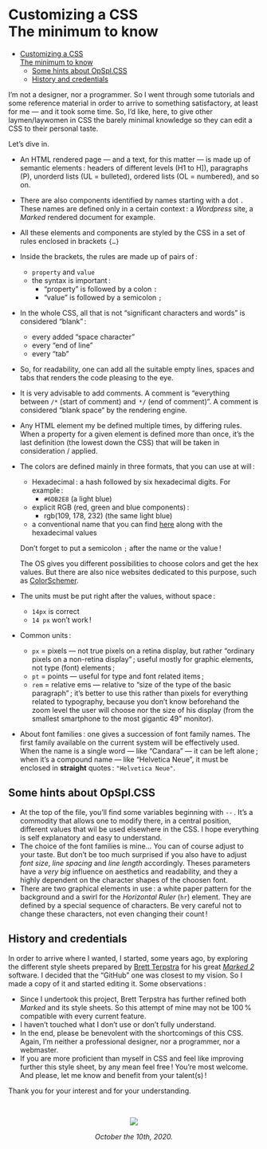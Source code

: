 # Customizing a CSS<br>The minimum to know
<!--ts-->
* [Customizing a CSS<br>The minimum to know](#customizing-a-cssthe-minimum-to-know)
   * [Some hints about OpSpl.CSS](#some-hints-about-opsplcss)
   * [History and credentials](#history-and-credentials)

<!-- Created by https://github.com/ekalinin/github-markdown-toc -->
<!-- Added by: runner, at: Sat Oct  1 15:32:57 UTC 2022 -->

<!--te-->
I’m not a designer, nor a programmer. So I went through some tutorials and some reference material in order to arrive to something satisfactory, at least for me — and it took some time. So, I’d like, here, to give other laymen/laywomen in CSS the barely minimal knowledge so they can edit a CSS to their personal taste.

Let’s dive in.

* An HTML rendered page — and a text, for this matter — is made up of semantic elements : headers of different levels (H1 to H]), paragraphs (P), unorderd lists (UL = bulleted), ordered lists (OL = numbered), and so on.

* There are also components identified by names starting with a dot `.` These names are defined only in a certain context : a *Wordpress* site, a *Marked* rendered document for example.

* All these elements and components are styled by the CSS in a set of rules enclosed in brackets `{…}`

* Inside the brackets, the rules are made up of pairs of :
	* `property` and `value`
	* the syntax is important :
		* “property” is followed by a colon `:`
		* “value” is followed by a semicolon `;`
	
* In the whole CSS, all that is not “significant characters and words” is considered “blank” :
	* every added “space character”
	* every “end of line”
	* every “tab”
	
* So, for readability, one can add all the suitable empty lines, spaces and tabs that renders the code pleasing to the eye.

* It is very advisable to add comments. A comment is “everything between `/*` (start of  comment) and  `*/` (end of comment)”. A comment is considered “blank space“ by the rendering engine.

* Any HTML element my be defined multiple times, by differing rules. When a property for a given element is defined more than once, it’s the last definition (the lowest down the CSS) that will be taken in consideration / applied.

* The colors are defined mainly in three formats, that you can use at will :

  * Hexadecimal : a hash followed by six hexadecimal digits. For example :
    * `#6DB2E8` (a light blue)
  * explicit RGB (red, green and blue components) :
    * rgb(109, 178, 232) (the same light blue)
  * a conventional name that you can find [here](https://www.colorschemer.com/color-names/) along with the hexadecimal values

  Don’t forget to put a semicolon `;` after the name or the value !

  The OS gives you different possibilities to choose colors and get the hex values. But there are also nice websites dedicated to this purpose, such as [ColorSchemer](https://www.colorschemer.com/).

* The units must be put right after the values, without space :

  * `14px` is correct
  * `14 px` won’t work !

* Common units :

  * `px` = pixels — not true pixels on a retina display, but rather “ordinary pixels on a non-retina display” ; useful mostly for graphic elements, not type (font) elements ;
  * `pt` = points — useful for type and font related items ;
  * `rem` = relative ems — relative to “size of the type of the basic paragraph” ; it’s better to use this rather than pixels for everything related to typography, because you don’t know beforehand the zoom level the user will choose nor the size of his display (from the smallest smartphone to the most gigantic 49" monitor).

* About font families : one gives a succession of font family names. The first family available on the current system will be effectively used. When the name is a single word — like “Candara” — it can be left alone ; when it’s a compound name — like “Helvetica Neue”, it must be enclosed in **straight** quotes : `"Helvetica Neue"`.

  

## Some hints about OpSpl.CSS

* At the top of the file, you’ll find some variables beginning with `--` . It’s a commodity that allows one to modify there, in a central position, different values that wil be used elsewhere in the CSS. I hope everything is self explanatory and easy to understand.
* The choice of the font families is mine… You can of course adjust to your taste. But don’t be too much surprised if you also have to adjust *font size*, *line spacing* and *line length* accordingly. Theses parameters have a *very big* influence on aesthetics and readability, and they a highly dependent on the character shapes of the choosen font.
* There are two graphical elements in use : a white paper pattern for the background and a swirl for the *Horizontal Ruler* (`hr`) element. They are defined by a special sequence of characters. Be very careful not to change these characters, not even changing their count !



## History and credentials

In order to arrive where I wanted, I started, some years ago, by exploring the different style sheets prepared by [Brett Terpstra](https://brettterpstra.com/) for his great [*Marked 2*](https://marked2app.com/) software. I decided that the “GitHub” one was closest to my vision. So I made a copy of it and started editing it. Some observations :

* Since I undertook this project, Brett Terpstra has further refined  both *Marked* and its style sheets. So this attempt of mine may not be 100 % compatible with every current feature.
* I haven’t touched what I don’t use or don’t fully understand.
* In the end, please be benevolent with the shortcomings of this CSS. Again, I’m neither a professional designer, nor a programmer, nor a webmaster.
* If you are more proficient than myself in CSS and feel like improving further this style sheet, by any mean feel free ! You’re most welcome. And please, let me know and benefit from your talent(s) !

Thank you for your interest and for your understanding.



<p style="text-align: center;">&emsp;</p>
<p style="text-align: center;"><a href="https://dr-spinnler.ch"><img src="http://dr-spinnler.ch/myfiles/logos/Olivier-Spinnler.png"/></a></p>
<p style="text-align: center; font-style: italic;">October the 10th, 2020.
</p>
<p style="text-align: center;">&emsp;</p>
<p style="text-align: center;">&emsp;</p>